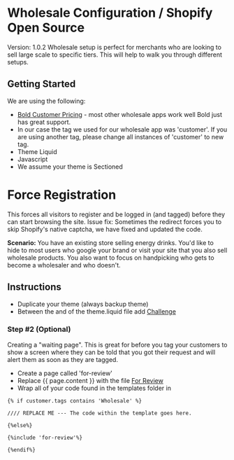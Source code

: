# Wholesale Configuration / Shopify Open Source
Version: 1.0.2
Wholesale setup is perfect for merchants who are looking to sell large scale to specific tiers. This will help to walk you through different
setups.


## Getting Started

We are using the following:
* [Bold Customer Pricing](http://apps.shopify.com/customer-pricing?ref=micainteractive) - most other wholesale apps work well Bold just has great support.
* In our case the tag we used for our wholesale app was 'customer'. If you are using another tag, please change all instances of 'customer' to new tag.
* Theme Liquid
* Javascript
* We assume your theme is Sectioned


# Force Registration
This forces all visitors to register and be logged in (and tagged) before they can start browsing the site.
Issue fix: Sometimes the redirect forces you to skip Shopify's native captcha, we have fixed and updated the code.

**Scenario:**
You have an existing store selling energy drinks. You'd like to hide to most users who google your brand or visit your site that you also sell wholesale products. You also want to focus on handpicking who gets to become a wholesaler and who doesn't.

## Instructions

* Duplicate your theme (always backup theme)
* Between the <head> and </head> of the theme.liquid file add [Challenge](https://github.com/mikhailarden/Shopify-OpenSource/blob/master/Wholesale%20Configuration/Challenge)

### Step #2 (Optional)
Creating a "waiting page". This is great for before you tag your customers to show a screen where they can be told that you got their request and will alert them as soon as they are tagged.

* Create a page called 'for-review'
* Replace  {{ page.content }} with the file [For Review](https://github.com/mikhailarden/Shopify-OpenSource/blob/master/Wholesale%20Configuration/For%20Review)
* Wrap all of your code found in the templates folder in

```
{% if customer.tags contains 'Wholesale' %}

//// REPLACE ME --- The code within the template goes here.

{%else%}

{%include 'for-review'%}

{%endif%}
```
